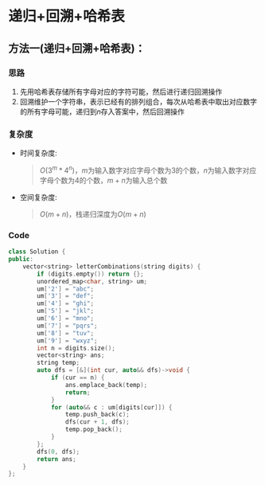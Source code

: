 # 递归+回溯+哈希表
## 方法一(递归+回溯+哈希表)：
### 思路
1. 先用哈希表存储所有字母对应的字符可能，然后进行递归回溯操作
2. 回溯维护一个字符串，表示已经有的排列组合，每次从哈希表中取出对应数字的所有字母可能，递归到$n$存入答案中，然后回溯操作

### 复杂度
- 时间复杂度:
  > $O(3^m*4^n)$，$m$为输入数字对应字母个数为$3$的个数，$n$为输入数字对应字母个数为$4$的个数，$m+n$为输入总个数
- 空间复杂度:
  > $O(m+n)$，栈递归深度为$O(m+n)$

### Code
```C++ []
class Solution {
public:
    vector<string> letterCombinations(string digits) {
        if (digits.empty()) return {};
        unordered_map<char, string> um;
        um['2'] = "abc";
        um['3'] = "def";
        um['4'] = "ghi";
        um['5'] = "jkl";
        um['6'] = "mno";
        um['7'] = "pqrs";
        um['8'] = "tuv";
        um['9'] = "wxyz";
        int n = digits.size();
        vector<string> ans;
        string temp;
        auto dfs = [&](int cur, auto&& dfs)->void {
            if (cur == n) {
                ans.emplace_back(temp);
                return;
            }
            for (auto&& c : um[digits[cur]]) {
                temp.push_back(c);
                dfs(cur + 1, dfs);
                temp.pop_back();
            }
        };
        dfs(0, dfs);
        return ans;
    }
};
```